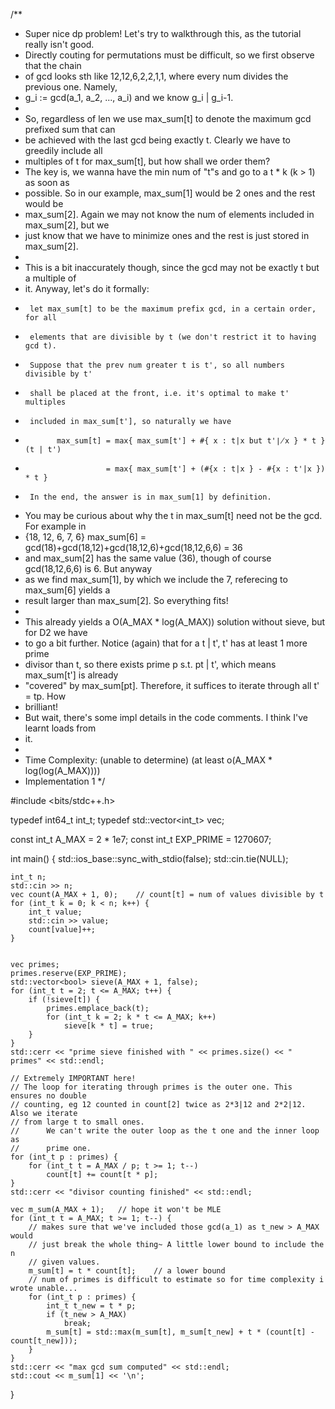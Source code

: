 /**
* Super nice dp problem! Let's try to walkthrough this, as the tutorial really isn't good.
* Directly couting for permutations must be difficult, so we first observe that the chain
* of gcd looks sth like 12,12,6,2,2,1,1, where every num divides the previous one. Namely,
* g_i := gcd(a_1, a_2, ..., a_i) and we know g_i | g_i-1.
*
* So, regardless of len we use max_sum[t] to denote the maximum gcd prefixed sum that can
* be achieved with the last gcd being exactly t. Clearly we have to greedily include all
* multiples of t for max_sum[t], but how shall we order them?
* The key is, we wanna have the min num of "t"s and go to a t * k (k > 1) as soon as
* possible. So in our example, max_sum[1] would be 2 ones and the rest would be
* max_sum[2]. Again we may not know the num of elements included in max_sum[2], but we
* just know that we have to minimize ones and the rest is just stored in max_sum[2].
*
* This is a bit inaccurately though, since the gcd may not be exactly t but a multiple of
* it. Anyway, let's do it formally:
*      let max_sum[t] to be the maximum prefix gcd, in a certain order, for all
*      elements that are divisible by t (we don't restrict it to having gcd t).
*      Suppose that the prev num greater t is t', so all numbers divisible by t'
*      shall be placed at the front, i.e. it's optimal to make t' multiples
*      included in max_sum[t'], so naturally we have
*            max_sum[t] = max{ max_sum[t'] + #{ x : t|x but t'∤x } * t }   (t | t')
*                       = max{ max_sum[t'] + (#{x : t|x } - #{x : t'|x }) * t }
*      In the end, the answer is in max_sum[1] by definition.
* You may be curious about why the t in  max_sum[t] need not be the gcd. For example in
* {18, 12, 6, 7, 6} max_sum[6] = gcd(18)+gcd(18,12)+gcd(18,12,6)+gcd(18,12,6,6) = 36
* and max_sum[2] has the same value (36), though of course gcd(18,12,6,6) is 6. But anyway
* as we find max_sum[1], by which we include the 7, referecing to max_sum[6] yields a
* result larger than max_sum[2]. So everything fits!
*
* This already yields a O(A_MAX * log(A_MAX)) solution without sieve, but for D2 we have
* to go a bit further. Notice (again) that for a t | t', t' has at least 1 more prime
* divisor than t, so there exists prime p s.t. pt | t', which means max_sum[t'] is already
* "covered" by max_sum[pt]. Therefore, it suffices to iterate through all t' = tp. How
* brilliant!
* But wait, there's some impl details in the code comments. I think I've learnt loads from
* it.
*
* Time Complexity: (unable to determine)   (at least o(A_MAX * log(log(A_MAX))))
* Implementation 1
  */

#include <bits/stdc++.h>

typedef int64_t     int_t;
typedef std::vector<int_t>  vec;

const int_t A_MAX = 2 * 1e7;
const int_t EXP_PRIME = 1270607;


int main() {
std::ios_base::sync_with_stdio(false);
std::cin.tie(NULL);

    int_t n;
    std::cin >> n;
    vec count(A_MAX + 1, 0);    // count[t] = num of values divisible by t
    for (int_t k = 0; k < n; k++) {
        int_t value;
        std::cin >> value;
        count[value]++;
    }


    vec primes;
    primes.reserve(EXP_PRIME);
    std::vector<bool> sieve(A_MAX + 1, false);
    for (int_t t = 2; t <= A_MAX; t++) {
        if (!sieve[t]) {
            primes.emplace_back(t);
            for (int_t k = 2; k * t <= A_MAX; k++)
                sieve[k * t] = true;
        }
    }
    std::cerr << "prime sieve finished with " << primes.size() << " primes" << std::endl;

    // Extremely IMPORTANT here!
    // The loop for iterating through primes is the outer one. This ensures no double
    // counting, eg 12 counted in count[2] twice as 2*3|12 and 2*2|12. Also we iterate
    // from large t to small ones.
    //      We can't write the outer loop as the t one and the inner loop as
    //      prime one.
    for (int_t p : primes) {
        for (int_t t = A_MAX / p; t >= 1; t--)
            count[t] += count[t * p];
    }
    std::cerr << "divisor counting finished" << std::endl;

    vec m_sum(A_MAX + 1);   // hope it won't be MLE
    for (int_t t = A_MAX; t >= 1; t--) {
        // makes sure that we've included those gcd(a_1) as t_new > A_MAX would
        // just break the whole thing~ A little lower bound to include the n
        // given values.
        m_sum[t] = t * count[t];    // a lower bound
        // num of primes is difficult to estimate so for time complexity i wrote unable...
        for (int_t p : primes) {
            int_t t_new = t * p;
            if (t_new > A_MAX)
                break;
            m_sum[t] = std::max(m_sum[t], m_sum[t_new] + t * (count[t] - count[t_new]));
        }
    }
    std::cerr << "max gcd sum computed" << std::endl;
    std::cout << m_sum[1] << '\n';
}